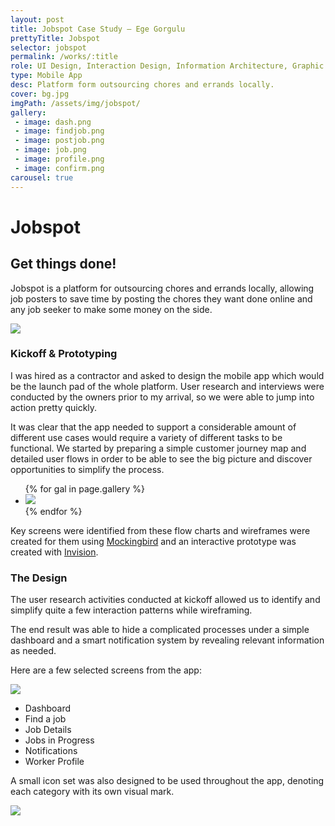 ```yaml
---
layout: post
title: Jobspot Case Study — Ege Gorgulu
prettyTitle: Jobspot
selector: jobspot
permalink: /works/:title
role: UI Design, Interaction Design, Information Architecture, Graphic Design
type: Mobile App
desc: Platform form outsourcing chores and errands locally.
cover: bg.jpg
imgPath: /assets/img/jobspot/
gallery:
 - image: dash.png
 - image: findjob.png
 - image: postjob.png
 - image: job.png
 - image: profile.png
 - image: confirm.png
carousel: true
---
```


# Jobspot

## Get things done!

Jobspot is a platform for outsourcing chores and errands locally, allowing job posters to save time by posting the chores they want done online and any job seeker to make some money on the side.

<img src="{{ page.imgPath }}jobspot-splash2.png" class="no-border">

### Kickoff & Prototyping

I was hired as a contractor and asked to design the mobile app which would be the launch pad of the whole platform. User research and interviews were conducted by the owners prior to my arrival, so we were able to jump into action pretty quickly.

It was clear that the app needed to support a considerable amount of different use cases would require a variety of different tasks to be functional. We started by preparing a simple customer journey map and detailed user flows in order to be able to see the big picture and discover opportunities to simplify the process.

<ul class="gallery mobile list-unstyled">
{% for gal in page.gallery %}
<li class="col-sm-2 col-xs-4">
<a href="/assets/img/jobspot/wire/{{ gal.image }}" target="_blank"><img src="/assets/img/jobspot/wire/{{ gal.image }}"></a>
</li>
{% endfor %}
</ul>

Key screens were identified from these flow charts and wireframes were created for them using [Mockingbird](http://gomockingbird.com) and an interactive prototype was created with [Invision](http://invision.com).

### The Design

The user research activities conducted at kickoff allowed us to identify and simplify quite a few interaction patterns while wireframing.

The end result was able to hide a complicated processes under a simple dashboard and a smart notification system by revealing relevant information as needed.

Here are a few selected screens from the app:

<div class="viewer-cont phone row">	
	<div class="col-sm-6 col-sm-offset-1">
		<div class="iphone">
			<div class="screen"><img id="stage" src="{{ page.imgPath }}dashboard.png"></div>
			<div class="home-btn"></div>
			<div class="left-btns"></div>
			<div class="right-btn"></div>
			<div class="speaker"></div>
		</div>
	</div>
	<ul class="img-switcher col-sm-4 list-unstyled">
		<li><a data-target="{{ page.imgPath }}dashboard.png" class="active">Dashboard</a></li>
		<li><a data-target="{{ page.imgPath }}findjob.png">Find a job</a></li>
		<li><a data-target="{{ page.imgPath }}jobdetails.png">Job Details</a></li>
		<li><a data-target="{{ page.imgPath }}jobs.png">Jobs in Progress</a></li>
		<li><a data-target="{{ page.imgPath }}notifications.png">Notifications</a></li>
		<li><a data-target="{{ page.imgPath }}profile.png">Worker Profile</a></li>
	</ul>
</div>

A small icon set was also designed to be used throughout the app, denoting each category with its own visual mark.

<img src="{{ page.imgPath }}icons.png" class="">






